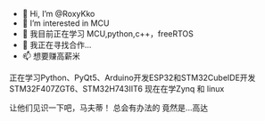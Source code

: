 - 👋 Hi, I’m @RoxyKko
- 👀 I’m interested in MCU
- 🌱 我目前正在学习 MCU,python,c++，freeRTOS
- 💞️ 我正在寻找合作...
- 📫 想要赚高薪米

正在学习Python、PyQt5、Arduino开发ESP32和STM32CubeIDE开发STM32F407ZGT6、STM32H743IIT6
现在在学Zynq 和 linux

让他们见识一下吧，马夫蒂！
总会有办法的
竟然是...高达


<!---
RoxyKko/RoxyKko is a ✨ special ✨ repository because its `README.md` (this file) appears on your GitHub profile.
You can click the Preview link to take a look at your changes.
--->
